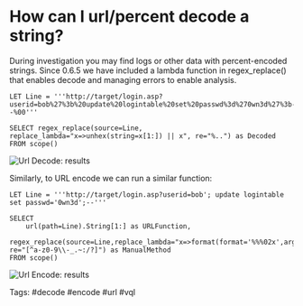 # How can I url/percent decode a string?

During investigation you may find logs or other data with percent-encoded strings. 
Since 0.6.5 we have included a lambda function in regex_replace() that enables decode and managing errors to enable analysis.

```vql
LET Line = '''http://target/login.asp?userid=bob%27%3b%20update%20logintable%20set%20passwd%3d%270wn3d%27%3b--%00'''

SELECT regex_replace(source=Line, replace_lambda="x=>unhex(string=x[1:]) || x", re="%..") as Decoded FROM scope() 

```

![Url Decode: results](https://user-images.githubusercontent.com/13081800/172098424-d78c73f9-e7d2-405b-99ca-129eba4350c0.png)


Similarly, to URL encode we can run a similar function:

```vql
LET Line = '''http://target/login.asp?userid=bob'; update logintable set passwd='0wn3d';--'''

SELECT
    url(path=Line).String[1:] as URLFunction,
    regex_replace(source=Line,replace_lambda="x=>format(format='%%%02x',args=x)", re="[^a-z0-9\\-_.~:/?]") as ManualMethod
FROM scope()
```

![Url Encode: results](https://user-images.githubusercontent.com/13081800/187116187-9347d6be-5566-49b0-98d6-65ce0d2ff0cc.png)



Tags: #decode #encode #url #vql
